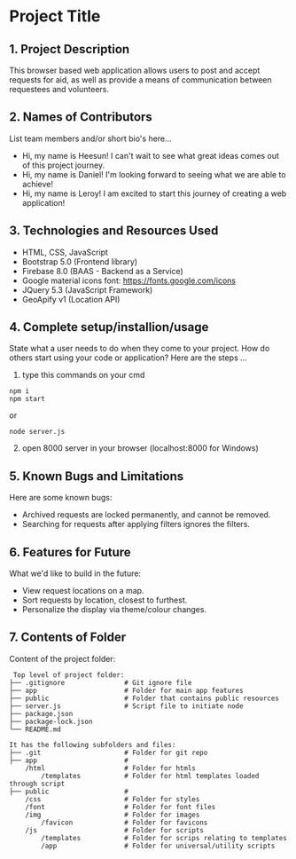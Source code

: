 # Project Title

## 1. Project Description
This browser based web application allows users to post and accept requests for aid, as well as provide a means
of communication between requestees and volunteers.

## 2. Names of Contributors
List team members and/or short bio's here... 
* Hi, my name is Heesun! I can't wait to see what great ideas comes out of this project journey.
* Hi, my name is Daniel! I'm looking forward to seeing what we are able to achieve!
* Hi, my name is Leroy! I am excited to start this journey of creating a web application!
	
## 3. Technologies and Resources Used
* HTML, CSS, JavaScript
* Bootstrap 5.0 (Frontend library)
* Firebase 8.0 (BAAS - Backend as a Service)
* Google material icons font: https://fonts.google.com/icons
* JQuery 5.3 (JavaScript Framework)
* GeoApify v1 (Location API)

## 4. Complete setup/installion/usage
State what a user needs to do when they come to your project.  How do others start using your code or application?
Here are the steps ...
1. type this commands on your cmd
```
npm i
npm start
```

or

```
node server.js
```
2. open 8000 server in your browser (localhost:8000 for Windows)

## 5. Known Bugs and Limitations
Here are some known bugs:
* Archived requests are locked permanently, and cannot be removed.
* Searching for requests after applying filters ignores the filters.

## 6. Features for Future
What we'd like to build in the future:
* View request locations on a map.
* Sort requests by location, closest to furthest.
* Personalize the display via theme/colour changes.
	
## 7. Contents of Folder
Content of the project folder:

```
 Top level of project folder: 
├── .gitignore               # Git ignore file
├── app                      # Folder for main app features
├── public                   # Folder that contains public resources
├── server.js                # Script file to initiate node
├── package.json          
├── package-lock.json         
└── README.md

It has the following subfolders and files:
├── .git                     # Folder for git repo
├── app                      # 
    /html                    # Folder for htmls
        /templates           # Folder for html templates loaded through script
├── public                   #
    /css                     # Folder for styles
    /font                    # Folder for font files
    /img                     # Folder for images
        /favicon             # Folder for favicons
    /js                      # Folder for scripts
        /templates           # Folder for scrips relating to templates
        /app                 # Folder for universal/utility scripts

```


